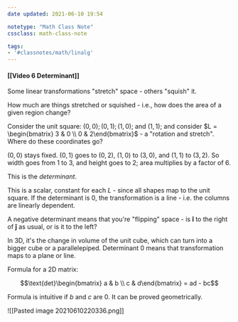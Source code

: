 ```yaml
---
date updated: 2021-06-10 19:54

notetype: "Math Class Note"
cssclass: math-class-note

tags:
- '#classnotes/math/linalg'
---
```


#### [[Video 6 Determinant]]

Some linear transformations "stretch" space - others "squish" it. 

How much are things stretched or squished - i.e., how does the area of a given region change? 

Consider the unit square: $(0,0); (0,1); (1,0);$ and $(1,1)$; and consider $L = \begin{bmatrix} 3 & 0 \\ 0 & 2\end{bmatrix}$ - a "rotation and stretch". Where do these coordinates go?

$(0,0)$ stays fixed. $(0,1)$ goes to $(0,2)$, $(1,0)$ to $(3,0)$, and $(1,1)$ to $(3,2)$. So width goes from $1$ to $3$, and height goes to $2$; area multiplies by a factor of 6. 

This is the _determinant_. 

This is a scalar, constant for each $L$ - since all shapes map to the unit square. If the determinant is 0, the transformation is a line - i.e. the columns are linearly dependent. 
 
A negative determinant means that you're "flipping" space - is $\mathbf{\hat{i}}$ to the right of  $\mathbf{\hat{j}}$ as usual, or is it to the left? 

In 3D, it's the change in volume of the unit cube, which can turn into a bigger cube or a parallelepiped. Determinant $0$ means that transformation maps to a plane or line. 


Formula for a 2D matrix:

$$\text{det}\begin{bmatrix} a & b \\ c & d\end{bmatrix} = ad - bc$$

Formula is intuitive if $b$ and $c$ are $0$. It can be proved geometrically. 

![[Pasted image 20210610220336.png]]